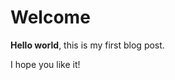 
<!---
title: Hello world 2
date: 03-12-2020
author: Irae Hueck Costa
-->

# Welcome

**Hello world**, this is my first blog post.

I hope you like it!
